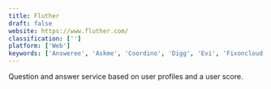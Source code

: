 ```yaml
---
title: Fluther
draft: false 
website: https://www.fluther.com/
classification: ['']
platform: ['Web']
keywords: ['Answeree', 'Askme', 'Coordino', 'Digg', 'Evi', 'Fixoncloud', 'Kuora', 'LanceBase', 'Polar Polls', 'PromoRepublic', 'Quora', 'Raddle', 'Reddit', 'Solace', 'Stack Overflow', 'Super User', 'What If HQ', 'Wiki Answers', 'YaNoIt', 'asktopia']
---
```

Question and answer service based on user profiles and a user score.